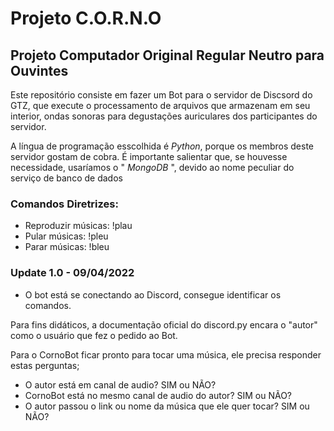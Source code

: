 # Projeto C.O.R.N.O
## Projeto Computador Original Regular Neutro para Ouvintes

Este repositório consiste em fazer um Bot para o servidor de Discsord do GTZ, que execute o processamento de arquivos que armazenam em seu interior, ondas sonoras para degustações auriculares dos participantes do servidor. 

A língua de programação esscolhida é *Python*, porque os membros deste servidor gostam de cobra. É importante salientar que, se houvesse necessidade, usaríamos o " *MongoDB* ", devido ao nome peculiar do serviço de banco de dados

### Comandos Diretrizes:

- Reproduzir músicas: !plau
- Pular músicas: !pleu
- Parar músicas: !bleu

### Update 1.0 - 09/04/2022

- O bot está se conectando ao Discord, consegue identificar os comandos.

Para fins didáticos, a documentação oficial do discord.py encara o "autor" como o usuário que fez o pedido ao Bot.

Para o CornoBot ficar pronto para tocar uma música, ele precisa responder estas perguntas;

- O autor está em canal de audio? SIM ou NÃO?
- CornoBot está no mesmo canal de audio do autor? SIM ou NÃO?
- O autor passou o link ou nome da música que ele quer tocar? SIM ou NÃO?